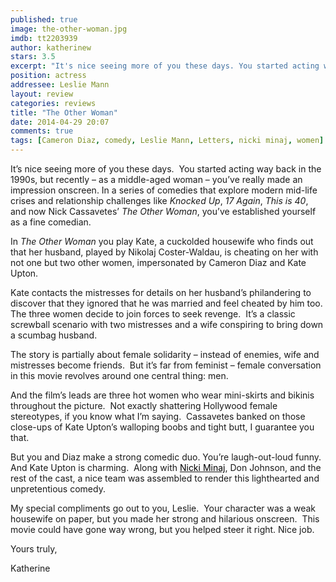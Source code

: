```yaml
---
published: true
image: the-other-woman.jpg
imdb: tt2203939
author: katherinew 
stars: 3.5
excerpt: "It's nice seeing more of you these days. You started acting way back in the 1990s, but recently, as a middle-aged woman, you've really made an impression onscreen."
position: actress
addressee: Leslie Mann
layout: review
categories: reviews
title: "The Other Woman"
date: 2014-04-29 20:07
comments: true
tags: [Cameron Diaz, comedy, Leslie Mann, Letters, nicki minaj, women]
---
```

<p>It&rsquo;s nice seeing more of you these days.&nbsp; You started acting way back in the 1990s, but recently &ndash; as a middle-aged woman &ndash; you&rsquo;ve really made an impression onscreen. In a series of comedies that explore modern mid-life crises and relationship challenges like <em>Knocked Up</em>, <em>17 Again</em>, <em>This is 40</em>, and now Nick Cassavetes&rsquo; <em>The Other Woman</em>, you&rsquo;ve established yourself as a fine comedian.</p>
<p>In <em>The Other Woman</em> you play Kate, a cuckolded housewife who finds out that her husband, played by Nikolaj&nbsp;Coster-Waldau, is cheating on her with not one but two other women, impersonated by Cameron Diaz and Kate Upton.&nbsp;</p>
<p>Kate contacts the mistresses for details on her husband&rsquo;s philandering to discover that they ignored that he was married and feel cheated by him too.&nbsp; The three women decide to join forces to seek revenge.&nbsp; It&rsquo;s a classic screwball scenario with two mistresses and a wife conspiring to bring down a scumbag husband. &nbsp;</p>
<p>The story is partially about female solidarity &ndash; instead of enemies, wife and mistresses become friends.&nbsp; But it&rsquo;s far from feminist &ndash; female conversation in this movie revolves around one central thing: men.&nbsp;</p>
<p>And the film&rsquo;s leads are three hot women who wear mini-skirts and bikinis throughout the picture.&nbsp; Not exactly shattering Hollywood female stereotypes, if you know what I&rsquo;m saying. &nbsp;Cassavetes banked on those close-ups of Kate Upton&rsquo;s walloping boobs and tight butt, I guarantee you that. &nbsp;&nbsp;</p>
<p>But you and Diaz make a strong comedic duo. You&rsquo;re laugh-out-loud funny.&nbsp; And Kate Upton is charming.&nbsp; Along with <a title="Nicki Minaj" href="http://en.wikipedia.org/wiki/Nicki_Minaj"><span style="color:windowtext;">Nicki Minaj</span></a>, Don Johnson, and the rest of the cast, a nice team was assembled to render this lighthearted and unpretentious comedy.&nbsp;</p>
<p>My special compliments go out to you, Leslie.&nbsp; Your character was a weak housewife on paper, but you made her strong and hilarious onscreen.&nbsp; This movie could have gone way wrong, but you helped steer it right. Nice job.</p>
<p>Yours truly,</p>
<p>Katherine</p>
